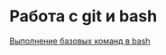 # Работа с git и bash
[Выполнение базовых команд в bash](https://github.com/darimatveeva/git_bash/commit/1d5c1cdc1c7b47da82c46e7afaf4da41527ff526)

